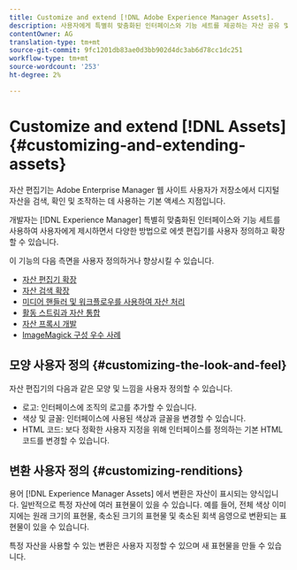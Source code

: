 ```yaml
---
title: Customize and extend [!DNL Adobe Experience Manager Assets].
description: 사용자에게 특별히 맞춤화된 인터페이스와 기능 세트를 제공하는 자산 공유 및 자산 편집기를 사용자 정의하고 확장할 수 있는 방법을 알아봅니다.
contentOwner: AG
translation-type: tm+mt
source-git-commit: 9fc1201db83ae0d3bb902d4dc3ab6d78cc1dc251
workflow-type: tm+mt
source-wordcount: '253'
ht-degree: 2%

---
```



# Customize and extend [!DNL Assets] {#customizing-and-extending-assets}

자산 편집기는 Adobe Enterprise Manager 웹 사이트 사용자가 저장소에서 디지털 자산을 검색, 확인 및 조작하는 데 사용하는 기본 액세스 지점입니다.

개발자는 [!DNL Experience Manager] 특별히 맞춤화된 인터페이스와 기능 세트를 사용하여 사용자에게 제시하면서 다양한 방법으로 에셋 편집기를 사용자 정의하고 확장할 수 있습니다.

이 기능의 다음 측면을 사용자 정의하거나 향상시킬 수 있습니다.

* [자산 편집기 확장](asseteditorx.md)
* [자산 검색 확장](searchx.md)
* [미디어 핸들러 및 워크플로우를 사용하여 자산 처리](media-handlers.md)
* [활동 스트림과 자산 통합](extending-activity-stream.md)
* [자산 프록시 개발](proxy.md)
* [ImageMagick 구성 우수 사례](best-practices-for-imagemagick.md)

## 모양 사용자 정의 {#customizing-the-look-and-feel}

자산 편집기의 다음과 같은 모양 및 느낌을 사용자 정의할 수 있습니다.

* 로고: 인터페이스에 조직의 로고를 추가할 수 있습니다.
* 색상 및 글꼴: 인터페이스에 사용된 색상과 글꼴을 변경할 수 있습니다.
* HTML 코드: 보다 정확한 사용자 지정을 위해 인터페이스를 정의하는 기본 HTML 코드를 변경할 수 있습니다.

## 변환 사용자 정의 {#customizing-renditions}

용어 [!DNL Experience Manager Assets] 에서 변환은 자산이 표시되는 양식입니다. 일반적으로 특정 자산에 여러 표현물이 있을 수 있습니다. 예를 들어, 전체 색상 이미지에는 원래 크기의 표현물, 축소된 크기의 표현물 및 축소된 회색 음영으로 변환되는 표현물이 있을 수 있습니다.

특정 자산을 사용할 수 있는 변환은 사용자 지정할 수 있으며 새 표현물을 만들 수 있습니다.
